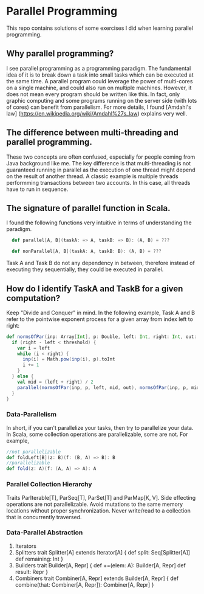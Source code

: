 # Parallel Programming

This repo contains solutions of some exercises I did when learning parallel programming.
## Why parallel programming?
I see parallel programming as a programming paradigm. The fundamental idea of it is to break down a task into small tasks which can be executed at the same time. A parallel program could leverage the power of multi-cores on a single machine, and could also run on multiple machines. However, it does not mean every program should be written like this. In fact, only graphic computing and some programs running on the server side (with lots of cores) can benefit from parallelism. For more details, I found [Amdahl's law] (https://en.wikipedia.org/wiki/Amdahl%27s_law) explains very well.
## The difference between multi-threading and parallel programming.
These two concepts are often confused, especially for people coming from Java background like me. The key difference is that multi-threading is not guaranteed running in parallel as the execution of one thread might depend on the result of another thread. A classic example is multiple threads performming transactions between two accounts. In this case, all threads have to run in sequence.
## The signature of parallel function in Scala.
I found the following functions very intuitive in terms of understanding the paradigm.
```scala
  def parallel[A, B](taskA: => A, taskB: => B): (A, B) = ???

  def nonParallel[A, B](taskA: A, taskB: B): (A, B) = ???
```
Task A and Task B do not any dependency in between, therefore instead of executing they sequentially, they could be executed in parallel.
## How do I identify TaskA and TaskB for a given computation?
Keep "Divide and Conquer" in mind. In the following example, Task A and B refer to the pointwise exponent process for a given array from index left to right:
```scala
def normsOfPar(inp: Array[Int], p: Double, left: Int, right: Int, out: Array): Unit = {
  if (right - left < threshold) {
    var i = left
    while (i < right) {
      inp(i) = Math.pow(inp(i), p).toInt
      i += 1
    }
  } else {
    val mid = (left + right) / 2
    parallel(normsOfPar(inp, p, left, mid, out), normsOfPar(inp, p, mid, right, out))
  }
}
```
### Data-Parallelism
In short, if you can't parallelize your tasks, then try to parallelize your data. In Scala, some collection operations are parallelizable, some are not. For example,
```scala
//not parallelizable
def foldLeft[B](z: B)(f: (B, A) => B): B
//parallelizable
def fold(z: A)(f: (A, A) => A): A
```
### Parallel Collection Hierarchy
Traits ParIterable[T], ParSeq[T], ParSet[T] and ParMap[K, V]. Side effecting operations are not parallelizable. Avoid mutations to the same memory locations without proper synchronization. Never write/read to a collection that is concurrently traversed.
### Data-Parallel Abstraction
1. Iterators
2. Splitters
  trait Splitter[A] extends Iterator[A] {
    def split: Seq[Splitter[A]]
    def remaining: Int
  }
3. Builders
  trait Builder[A, Repr] {
    def +=(elem: A): Builder[A, Repr]
    def result: Repr
  }
4. Combiners
  trait Combiner[A, Repr] extends Builder[A, Repr] {
    def combine(that: Combiner[A, Repr]): Combiner[A, Repr]
  }







